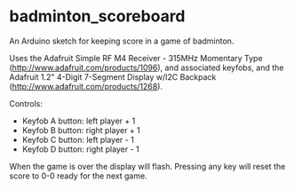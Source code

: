 badminton_scoreboard
====================

An Arduino sketch for keeping score in a game of badminton.

Uses the Adafruit Simple RF M4 Receiver - 315MHz Momentary Type (http://www.adafruit.com/products/1096), and associated keyfobs, and the Adafruit 1.2" 4-Digit 7-Segment Display w/I2C Backpack (http://www.adafruit.com/products/1268).

Controls:
* Keyfob A button: left player + 1
* Keyfob B button: right player + 1
* Keyfob C button: left player - 1
* Keyfob D button: right player - 1

When the game is over the display will flash. Pressing any key will reset the score to 0-0 ready for the next game.
